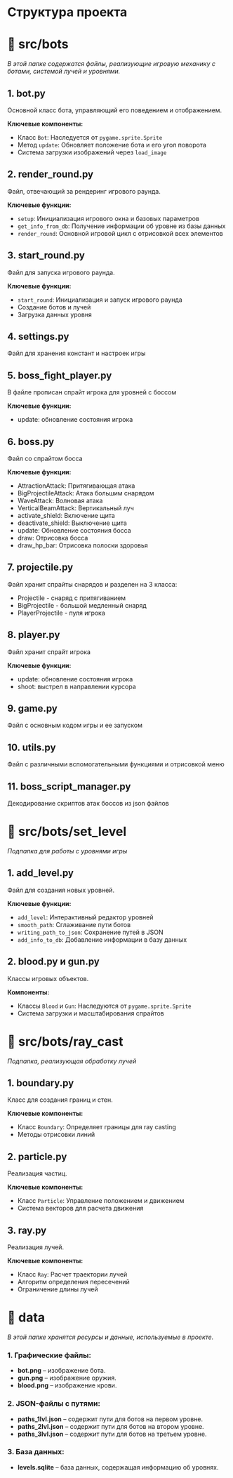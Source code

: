 # Структура проекта

 # 📁 src/bots

*В этой папке содержатся файлы, реализующие игровую механику с ботами, системой лучей и уровнями.*

## 1. bot.py

Основной класс бота, управляющий его поведением и отображением.

**Ключевые компоненты:**
- Класс `Bot`: Наследуется от `pygame.sprite.Sprite`
- Метод `update`: Обновляет положение бота и его угол поворота 
- Система загрузки изображений через `load_image`

## 2. render_round.py

Файл, отвечающий за рендеринг игрового раунда.

**Ключевые функции:**
- `setup`: Инициализация игрового окна и базовых параметров
- `get_info_from_db`: Получение информации об уровне из базы данных
- `render_round`: Основной игровой цикл с отрисовкой всех элементов

## 3. start_round.py

Файл для запуска игрового раунда.

**Ключевые функции:**
- `start_round`: Инициализация и запуск игрового раунда
- Создание ботов и лучей
- Загрузка данных уровня

## 4. settings.py

Файл для хранения констант и настроек игры

## 5. boss_fight_player.py

В файле прописан спрайт игрока для уровней с боссом

**Ключевые функции:**
- update: обновление состояния игрока

## 6. boss.py
Файл со спрайтом босса

**Ключевые функции:**
- AttractionAttack: Притягивающая атака
- BigProjectileAttack: Атака большим снарядом
- WaveAttack: Волновая атака
- VerticalBeamAttack: Вертикальный луч
- activate_shield: Включение щита
- deactivate_shield: Выключение щита
- update: Обновление состояния босса
- draw: Отрисовка босса
- draw_hp_bar: Отрисовка полоски здоровья

## 7.  projectile.py
Файл хранит спрайты снарядов и разделен на 3 класса:
- Projectile - снаряд с притягиванием
- BigProjectile - большой медленный снаряд
- PlayerProjectile - пуля игрока

## 8. player.py

Файл хранит спрайт игрока

**Ключевые функции:**
- update: обновление состояния игрока
- shoot: выстрел в направлении курсора

## 9. game.py

Файл c основным кодом игры и ее запуском

## 10. utils.py

Файл с различными вспомогательными функциями и отрисовкой меню

## 11. boss_script_manager.py

Декодирование скриптов атак боссов из json файлов

 # 📁 src/bots/set_level

*Подпапка для работы с уровнями игры*

## 1. add_level.py
Файл для создания новых уровней.

**Ключевые функции:**
- `add_level`: Интерактивный редактор уровней
- `smooth_path`: Сглаживание пути ботов
- `writing_path_to_json`: Сохранение путей в JSON
- `add_info_to_db`: Добавление информации в базу данных

## 2. blood.py и gun.py
Классы игровых объектов.

**Компоненты:**
- Классы `Blood` и `Gun`: Наследуются от `pygame.sprite.Sprite`
- Система загрузки и масштабирования спрайтов

 # 📁 src/bots/ray_cast

*Подпапка, реализующая обработку лучей*

## 1. boundary.py
Класс для создания границ и стен.

**Ключевые компоненты:**
- Класс `Boundary`: Определяет границы для ray casting
- Методы отрисовки линий

## 2. particle.py
Реализация частиц.

**Ключевые компоненты:**
- Класс `Particle`: Управление положением и движением
- Система векторов для расчета движения

## 3. ray.py
Реализация лучей.

**Ключевые компоненты:**
- Класс `Ray`: Расчет траектории лучей
- Алгоритм определения пересечений
- Ограничение длины лучей

# 📁 data

*В этой папке хранятся ресурсы и данные, используемые в проекте.*

### 1. Графические файлы:

- **bot.png** – изображение бота.
- **gun.png** – изображение оружия.
- **blood.png** – изображение крови.

### 2. JSON-файлы с путями:

- **paths_1lvl.json** – содержит пути для ботов на первом уровне.
- **paths_2lvl.json** – содержит пути для ботов на втором уровне.
- **paths_3lvl.json** – содержит пути для ботов на третьем уровне.

### 3. База данных:

- **levels.sqlite** – база данных, содержащая информацию об уровнях.
